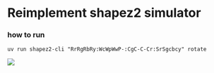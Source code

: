 # Reimplement shapez2 simulator

### how to run
```
uv run shapez2-cli "RrRgRbRy:WcWpWwP-:CgC-C-Cr:SrSgcbcy" rotate
```

<img src="./docs/sample_rotate.png">
